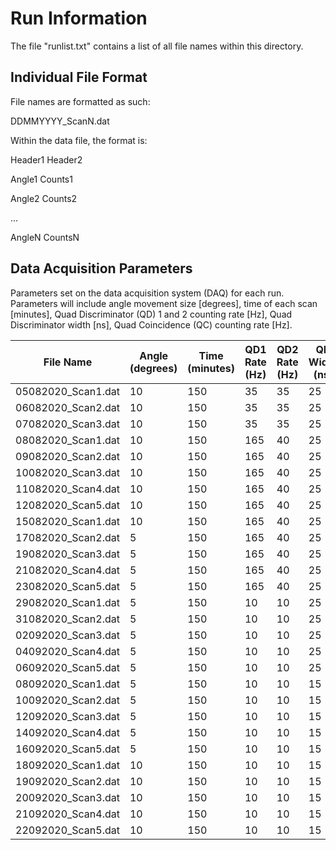 # Run Information

The file "runlist.txt" contains a list of all file names within this directory.


## Individual File Format

File names are formatted as such:

DDMMYYYY_ScanN.dat

Within the data file, the format is:

Header1 Header2

Angle1  Counts1

Angle2  Counts2

...

AngleN  CountsN

## Data Acquisition Parameters

Parameters set on the data acquisition system (DAQ) for each run. Parameters will include angle movement size [degrees], time of each scan [minutes], Quad Discriminator (QD) 1 and 2 counting rate [Hz], Quad Discriminator width [ns], Quad Coincidence (QC) counting rate [Hz].

|File Name|Angle (degrees)|Time (minutes)|QD1 Rate (Hz)|QD2 Rate (Hz)|QD Width (ns)|QC Rate (Hz)|
|---|---|---|---|---|---|---|
|05082020_Scan1.dat|10|150|35|35|25|1|
|06082020_Scan2.dat|10|150|35|35|25|1|
|07082020_Scan3.dat|10|150|35|35|25|1|
|08082020_Scan1.dat|10|150|165|40|25|5|
|09082020_Scan2.dat|10|150|165|40|25|5|
|10082020_Scan3.dat|10|150|165|40|25|5|
|11082020_Scan4.dat|10|150|165|40|25|5|
|12082020_Scan5.dat|10|150|165|40|25|5|
|15082020_Scan1.dat|10|150|165|40|25|5|
|17082020_Scan2.dat|5|150|165|40|25|5|
|19082020_Scan3.dat|5|150|165|40|25|5|
|21082020_Scan4.dat|5|150|165|40|25|5|
|23082020_Scan5.dat|5|150|165|40|25|5|
|29082020_Scan1.dat|5|150|10|10|25|1|
|31082020_Scan2.dat|5|150|10|10|25|1|
|02092020_Scan3.dat|5|150|10|10|25|1|
|04092020_Scan4.dat|5|150|10|10|25|1|
|06092020_Scan5.dat|5|150|10|10|25|1|
|08092020_Scan1.dat|5|150|10|10|15|1|
|10092020_Scan2.dat|5|150|10|10|15|1|
|12092020_Scan3.dat|5|150|10|10|15|1|
|14092020_Scan4.dat|5|150|10|10|15|1|
|16092020_Scan5.dat|5|150|10|10|15|1|
|18092020_Scan1.dat|10|150|10|10|15|1|
|19092020_Scan2.dat|10|150|10|10|15|1|
|20092020_Scan3.dat|10|150|10|10|15|1|
|21092020_Scan4.dat|10|150|10|10|15|1|
|22092020_Scan5.dat|10|150|10|10|15|1|
